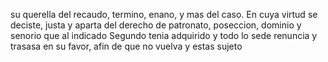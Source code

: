 su querella del recaudo, termino, enano, y mas del caso. En cuya virtud se deciste, justa y aparta del derecho de patronato, poseccion, dominio y senorio que al indicado Segundo tenia adquirido y todo lo sede renuncia y trasasa en su favor, afin de que no vuelva y estas sujeto